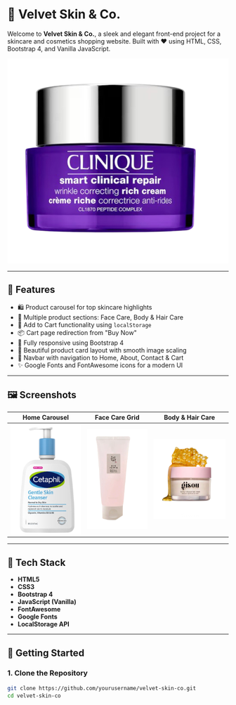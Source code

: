 # 🧴 Velvet Skin & Co.

Welcome to **Velvet Skin & Co.**, a sleek and elegant front-end project for a skincare and cosmetics shopping website. Built with ❤️ using HTML, CSS, Bootstrap 4, and Vanilla JavaScript.

![Velvet Skin & Co. Preview](images/banner-products/clinique_moisturiser.png)

---

## 🌟 Features

- 🛍️ Product carousel for top skincare highlights
- 🧴 Multiple product sections: Face Care, Body & Hair Care
- 🛒 Add to Cart functionality using `localStorage`
- 📦 Cart page redirection from "Buy Now"
- 📱 Fully responsive using Bootstrap 4
- 💄 Beautiful product card layout with smooth image scaling
- 🧭 Navbar with navigation to Home, About, Contact & Cart
- ✨ Google Fonts and FontAwesome icons for a modern UI

---

## 🖼️ Screenshots

| Home Carousel | Face Care Grid | Body & Hair Care |
|---------------|----------------|------------------|
| ![Home](images/banner-products/cetaphil.png) | ![Face](images/face/beauty_of_joseon_moisturiser.png) | ![Body](images/bodynhair/Gisou_hairmask.png) |

---

## 🔧 Tech Stack

- **HTML5**
- **CSS3**
- **Bootstrap 4**
- **JavaScript (Vanilla)**
- **FontAwesome**
- **Google Fonts**
- **LocalStorage API**

---

## 🚀 Getting Started

### 1. Clone the Repository
```bash
git clone https://github.com/yourusername/velvet-skin-co.git
cd velvet-skin-co
